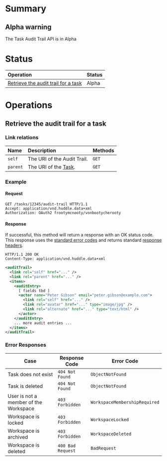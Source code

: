 # Summary

## Alpha warning ##
The Task Audit Trail API is in Alpha

# Status #
| **Operation**                                                   | **Status** |
|:----------------------------------------------------------------|:-----------|
| [Retrieve the audit trail for a task](#retrieve-the-audit-trail-for-a-task) | Alpha |

# Operations

## Retrieve the audit trail for a task

### Link relations ###
| **Name** | **Description**                                     | **Methods** |
|:---------|:----------------------------------------------------|:------------|
| `self`   | The URI of the Audit Trail.                         |       `GET` |
| `parent` | The URI of the [Task](Task).                        |       `GET` |

### Example

#### Request
```http
GET /tasks/12345/audit-trail HTTP/1.1
Accept: application/vnd.huddle.data+xml
Authorization: OAuth2 frootymcnooty/vonbootycherooty
```

#### Response
If successful, this method will return a response with an OK status code.
This response uses the [standard error codes](ErrorHandling) and returns standard [response headers](ResponseHeaders).

```http
HTTP/1.1 200 OK
Content-Type: application/vnd.huddle.data+xml
```
```xml
<auditTrail>
  <link rel="self" href="..." />
  <link rel="parent" href="..." />
  <items>
    <auditEntry>
      [ fields tbd ]
      <actor name="Peter Gibson" email="peter.gibson@example.com">
        <link rel="self" href="..." />
        <link rel="avatar" href="..." type="image/jpg" />
        <link rel="alternate" href="..." type="text/html" />
      </actor>
    </auditEntry>
    ... more audit entries ...
  </items>
</auditTrail>
```

### Error Responses ###

| **Case**                                              | **Response Code** |                  **Error Code** |
|-------------------------------------------------------|-------------------|---------------------------------|
| Task does not exist                                   |   `404 Not Found` |                `ObjectNotFound` |
| Task is deleted                                       |   `404 Not Found` |                `ObjectNotFound` |
| User is not a member of the Workspace                 |   `403 Forbidden` |   `WorkspaceMembershipRequired` |
| Workspace is locked                                   |   `403 Forbidden` |               `WorkspaceLocked` |
| Workspace is archived                                 |   `403 Forbidden` |              `WorkspaceDeleted` |
| Workspace is deleted                                  | `400 Bad Request` |                    `BadRequest` |
